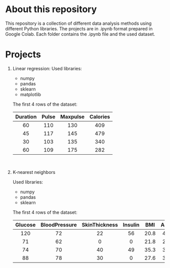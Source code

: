 # About this repository
This repository is a collection of different data analysis methods using different Python libraries.
The projects are in .ipynb format prepared in Google Colab.
Each folder contains the .ipynb file and the used dataset.

# Projects

1. Linear regression:
    Used libraries:
    - numpy
    - pandas
    - sklearn
    - matplotlib

    The first 4 rows of the dataset:
    
    |   Duration   |   Pulse   |  Maxpulse  |  Calories  |
    |:-----------:|:--------:|:----------:|:----------:|
    |      60      |   110    |    130     |    409     |
    |      45      |   117    |    145     |    479     |
    |      30      |   103    |    135     |    340     |
    |      60      |   109    |    175     |    282     |


<br>

2. K-nearest neighbors

    Used libraries:
    - numpy
    - pandas
    - sklearn

    The first 4 rows of the dataset:

    |Glucose | BloodPressure | SkinThickness | Insulin | BMI | Age | Outcome |
    |:------:|:--------:|:----------:|:----------:|:------:|:--------:|:----------:|
    |120	|72	  | 22	|56	|20.8	|48|	0|
    |71	    |62	  | 0	|0	|21.8	|26|	0|
    |74	    |70	  | 40	|49	|35.3	|39|	0|
    |88	    |78	  | 30	|0	|27.6	|37|	0|

